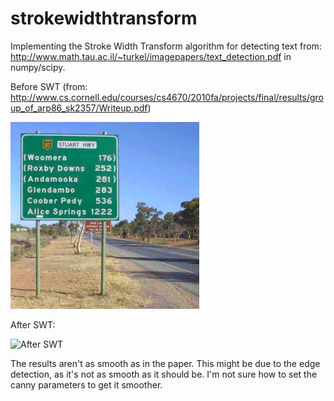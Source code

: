 # strokewidthtransform
Implementing the Stroke Width Transform algorithm for detecting text from: http://www.math.tau.ac.il/~turkel/imagepapers/text_detection.pdf in numpy/scipy.

Before SWT (from: http://www.cs.cornell.edu/courses/cs4670/2010fa/projects/final/results/group_of_arp86_sk2357/Writeup.pdf)

![Before SWT](test2.png)

After SWT:

![After SWT](figure1.png)

The results aren't as smooth as in the paper. This might be due to the edge detection, as it's not as smooth as it should be. I'm not sure how to set the canny parameters to get it smoother.
